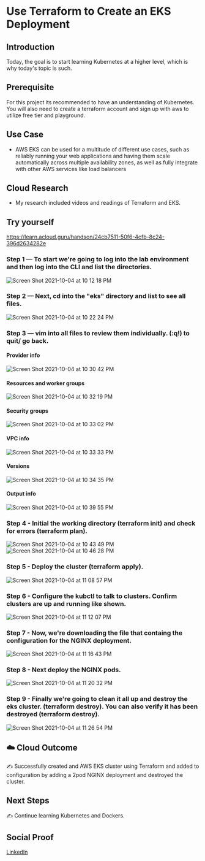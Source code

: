 # Use Terraform to Create an EKS Deployment

## Introduction

Today, the goal is to start learning Kubernetes at a higher level, which is why today's topic is such.

## Prerequisite

For this project its recommended to have an understanding of Kubernetes. You will also need to create a terraform account and sign up with aws to utilize free tier and playground.

## Use Case

- AWS EKS can be used for a multitude of different use cases, such as reliably running your web applications and having them scale automatically across multiple availability zones, as well as fully integrate with other AWS services like load balancers

## Cloud Research

- My research included videos and readings of Terraform and EKS.

## Try yourself

https://learn.acloud.guru/handson/24cb7511-50f6-4cfb-8c24-396d2634282e

### Step 1 — To start we're going to log into the lab environment and then log into the CLI and list the directories.

![Screen Shot 2021-10-04 at 10 12 18 PM](https://user-images.githubusercontent.com/82731990/135949601-c23f8361-c7f5-4c8e-b1b7-8134a13be970.png)


### Step 2 — Next, cd into the "eks" directory and list to see all files. 

![Screen Shot 2021-10-04 at 10 22 24 PM](https://user-images.githubusercontent.com/82731990/135950408-5c15d990-c0ee-4465-9c84-1ad93b5d723f.png)


### Step 3 — vim into all files to review them individually. (:q!) to quit/ go back.
#### Provider info
![Screen Shot 2021-10-04 at 10 30 42 PM](https://user-images.githubusercontent.com/82731990/135951096-e15849f4-4198-4586-990a-4350d59d734c.png)
#### Resources and worker groups
![Screen Shot 2021-10-04 at 10 32 19 PM](https://user-images.githubusercontent.com/82731990/135951193-fb3a9c9b-fc32-482c-9a7f-6635dd6fe76b.png)
#### Security groups
![Screen Shot 2021-10-04 at 10 33 02 PM](https://user-images.githubusercontent.com/82731990/135951251-4aff9771-9de5-4d39-9aca-b17c18f5d5d6.png)
#### VPC info
![Screen Shot 2021-10-04 at 10 33 33 PM](https://user-images.githubusercontent.com/82731990/135951292-9dfd27c4-5ac0-4951-b792-f5d24465d063.png)
#### Versions
![Screen Shot 2021-10-04 at 10 34 35 PM](https://user-images.githubusercontent.com/82731990/135951367-cc1dcb49-2ceb-4c78-bb01-b1db386521b6.png)
#### Output info
![Screen Shot 2021-10-04 at 10 39 55 PM](https://user-images.githubusercontent.com/82731990/135951754-f404114e-b526-4cb2-b27f-45fe347328d9.png)

### Step 4 - Initial the working directory (terraform init) and check for errors (terraform plan).
![Screen Shot 2021-10-04 at 10 43 49 PM](https://user-images.githubusercontent.com/82731990/135952140-007b0121-dba0-4d16-af05-67a473e6946b.png)
![Screen Shot 2021-10-04 at 10 46 28 PM](https://user-images.githubusercontent.com/82731990/135952250-acacfd33-7944-4979-adb7-098d661cf79c.png)

### Step 5 - Deploy the cluster (terraform apply).
![Screen Shot 2021-10-04 at 11 08 57 PM](https://user-images.githubusercontent.com/82731990/135953945-f07af520-6157-4a49-8765-4ca65010bf06.png)

### Step 6 - Configure the kubctl to talk to clusters. Confirm clusters are up and running like shown.
![Screen Shot 2021-10-04 at 11 12 07 PM](https://user-images.githubusercontent.com/82731990/135954208-5b345b61-f9fa-4ab4-b033-7a2ec6b162fb.png)

### Step 7 - Now, we're downloading the file that containg the configuration for the NGINX deployment.
![Screen Shot 2021-10-04 at 11 16 43 PM](https://user-images.githubusercontent.com/82731990/135954574-ad153c83-d8a9-4978-81a9-432225cade8b.png)

### Step 8 - Next deploy the NGINX pods.
![Screen Shot 2021-10-04 at 11 20 32 PM](https://user-images.githubusercontent.com/82731990/135954866-68623a6a-9631-4a27-92ab-bdc5a848329a.png)

### Step 9 - Finally we're going to clean it all up and destroy the eks cluster. (terraform destroy). You can also verify it has been destroyed (terraform destroy).
![Screen Shot 2021-10-04 at 11 26 54 PM](https://user-images.githubusercontent.com/82731990/135955320-529e966e-c4bd-499b-ab03-2b8ec1f543cb.png)

## ☁️ Cloud Outcome

✍️ Successfully created and AWS EKS cluster using Terraform and added to configuration by adding a 2pod NGINX deployment and destroyed the cluster.

## Next Steps

✍️ Continue learning Kubernetes and Dockers.

## Social Proof

[LinkedIn](https://www.linkedin.com/feed/update/urn:li:activity:6843941959430656000/)
